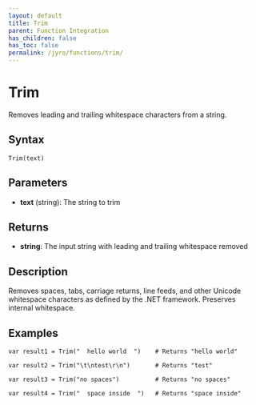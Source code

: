 ```yaml
---
layout: default
title: Trim
parent: Function Integration
has_children: false
has_toc: false
permalink: /jyro/functions/trim/
---
```


# Trim

Removes leading and trailing whitespace characters from a string.

## Syntax

```jyro
Trim(text)
```

## Parameters

- **text** (string): The string to trim

## Returns

- **string**: The input string with leading and trailing whitespace removed

## Description

Removes spaces, tabs, carriage returns, line feeds, and other Unicode whitespace characters as defined by the .NET framework. Preserves internal whitespace.

## Examples

```jyro
var result1 = Trim("  hello world  ")    # Returns "hello world"
```

```jyro
var result2 = Trim("\t\ntest\r\n")       # Returns "test"
```

```jyro
var result3 = Trim("no spaces")          # Returns "no spaces"
```

```jyro
var result4 = Trim("  space inside  ")   # Returns "space inside"
```